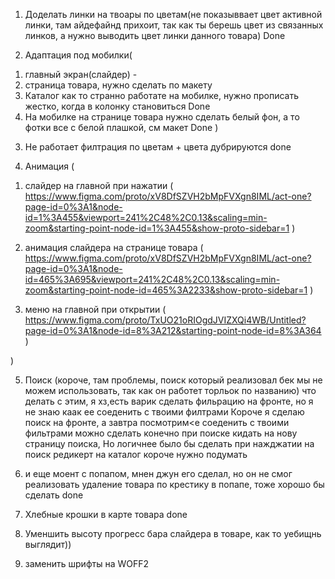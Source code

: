1) Доделать линки на твоары по цветам(не показыввает цвет активной линки, там айдефайнд прихоит, так как ты берешь цвет из связанных линков,
а нужно выводить цвет линки данного товара) Done

2) Адаптация под мобилки(
1. главный экран(слайдер) -
2. страница товара, нужно сделать по макету
3. Каталог как то странно работате на мобилке, нужно прописать жестко, когда в колонку становиться Done
4. На мобилке на странице товара нужно сделать белый фон, а то фотки все с белой плашкой, см макет Done
)

3) Не работает филтрация по цветам + цвета дубрируются done

4) Анимация (
1. слайдер на главной при нажатии ( https://www.figma.com/proto/xV8DfSZVH2bMpFVXgn8IML/act-one?page-id=0%3A1&node-id=1%3A455&viewport=241%2C48%2C0.13&scaling=min-zoom&starting-point-node-id=1%3A455&show-proto-sidebar=1 )

2. анимация слайдера на странице товара ( https://www.figma.com/proto/xV8DfSZVH2bMpFVXgn8IML/act-one?page-id=0%3A1&node-id=465%3A695&viewport=241%2C48%2C0.13&scaling=min-zoom&starting-point-node-id=465%3A2233&show-proto-sidebar=1  )

3. меню на главной при открытии ( https://www.figma.com/proto/TxUO21oRIOgdJVIZXQi4WB/Untitled?page-id=0%3A1&node-id=8%3A212&starting-point-node-id=8%3A364 )

)

5) Поиск (короче, там проблемы, поиск который реализовал бек мы не можем использовать, так как он работет торльок по названию)
что делать с этим, я хз,есть варик сделать фильрацию на фронте, но я не знаю каак ее соеденить с твоими филтрами
Короче я сделаю поиск на фронте, а завтра посмотрим<е соеденить с твоими фильтрами
можно сделать конечно при поиске кидать на нову страницу поиска, Но логичнее было бы сделать при нажджатии на поиск редикерт на каталог
короче нужно подумать

6) и еще моент с попапом, мнен джун его сделал, но он не смог реализовать удаление товара по крестику в попапе, тоже хорошо бы сделать  done

7) Хлебные крошки в карте товара done

8) Уменшить высоту прогресс бара слайдера в товаре, как то уебищнь выглядит))

9) заменить шрифты на WOFF2